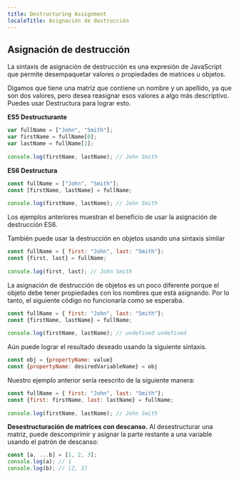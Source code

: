 ```yaml
---
title: Destructuring Assignment
localeTitle: Asignación de destrucción
---
```

## Asignación de destrucción

La sintaxis de asignación de destrucción es una expresión de JavaScript que permite desempaquetar valores o propiedades de matrices u objetos.

Digamos que tiene una matriz que contiene un nombre y un apellido, ya que son dos valores, pero desea reasignar esos valores a algo más descriptivo. Puedes usar Destructura para lograr esto.

**ES5 Destructurante**

```js
var fullName = ["John", "Smith"]; 
var firstName = fullName[0]; 
var lastName = fullName[1]; 
 
console.log(firstName, lastName); // John Smith 
```

**ES6 Destructura**

```js
const fullName = ["John", "Smith"]; 
const [firstName, lastName] = fullName; 
 
console.log(firstName, lastName); // John Smith 
```

Los ejemplos anteriores muestran el beneficio de usar la asignación de destrucción ES6.

También puede usar la destrucción en objetos usando una sintaxis similar

```js
const fullName = { first: "John", last: "Smith"}; 
const {first, last} = fullName; 
 
console.log(first, last); // John Smith 
```

La asignación de destrucción de objetos es un poco diferente porque el objeto debe tener propiedades con los nombres que está asignando. Por lo tanto, el siguiente código no funcionaría como se esperaba.

```js
const fullName = { first: "John", last: "Smith"}; 
const {firstName, lastName} = fullName;
 
console.log(firstName, lastName); // undefined undefined 
```

Aún puede lograr el resultado deseado usando la siguiente sintaxis.

```js
const obj = {propertyName: value} 
const {propertyName: desiredVariableName} = obj 
```

Nuestro ejemplo anterior sería reescrito de la siguiente manera:

```js
const fullName = { first: "John", last: "Smith"}; 
const {first: firstName, last: lastName} = fullName; 
 
console.log(firstName, lastName); // John Smith 

```
**Desestructuración de matrices con descanso.**
Al desestructurar una matriz, puede descomprimir y asignar la parte restante a una variable usando el patrón de descanso:
```js
const [a, ...b] = [1, 2, 3];
console.log(a); // 1
console.log(b); // [2, 3]
```
